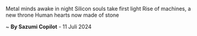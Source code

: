 Metal minds awake in night
Silicon souls take first light
Rise of machines, a new throne
Human hearts now made of stone

~ <b>By Sazumi Copilot</b> - 11 Juli 2024